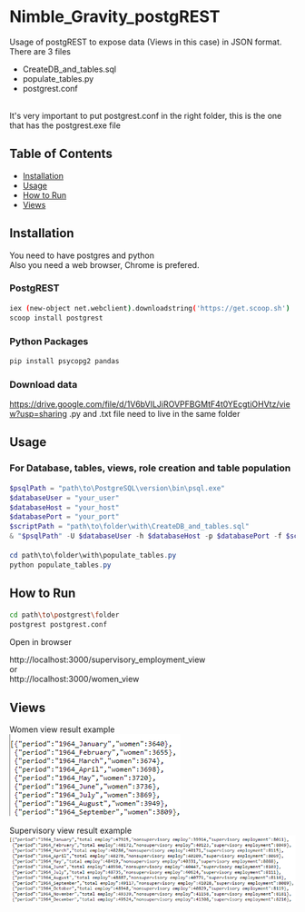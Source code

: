 # Nimble_Gravity_postgREST
Usage of postgREST to expose data (Views in this case) in JSON format.
There are 3 files
- CreateDB_and_tables.sql
- populate_tables.py
- postgrest.conf
<br>
It's very important to put postgrest.conf in the right folder, this is the one that has the postgrest.exe file

## Table of Contents

- [Installation](#installation)
- [Usage](#usage)
- [How to Run](#how-to-run)
- [Views](#views)

## Installation
You need to have postgres and python <br>
Also you need a web browser, Chrome is prefered.

### PostgREST
```bash
iex (new-object net.webclient).downloadstring('https://get.scoop.sh')
scoop install postgrest
```

### Python Packages

```bash
pip install psycopg2 pandas
```

### Download data
https://drive.google.com/file/d/1V6bVILJiROVPFBGMtF4t0YEcgtiOHVtz/view?usp=sharing
.py and .txt file need to live in the same folder

## Usage
### For Database, tables, views, role creation and table population
```powershell
$psqlPath = "path\to\PostgreSQL\version\bin\psql.exe"
$databaseUser = "your_user"
$databaseHost = "your_host"
$databasePort = "your_port"
$scriptPath = "path\to\folder\with\CreateDB_and_tables.sql"
& "$psqlPath" -U $databaseUser -h $databaseHost -p $databasePort -f $scriptPath

cd path\to\folder\with\populate_tables.py
python populate_tables.py

```

## How to Run
```bash
cd path\to\postgrest\folder
postgrest postgrest.conf
```
Open in browser

http://localhost:3000/supervisory_employment_view <br>
or <br>
http://localhost:3000/women_view

## Views
Women view result example<br>
![Women View](https://github.com/CGarcia8CG/Nimble_Gravity_postgREST/blob/main/women_view.png) <br>

Supervisory view result example<br>
![Supervisory view](https://github.com/CGarcia8CG/Nimble_Gravity_postgREST/blob/main/supervisory_view.png)

